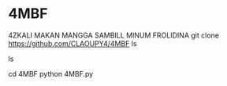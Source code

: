 # 4MBF
4ZKALI MAKAN MANGGA SAMBILL MINUM FROLIDINA 
git clone https://github.com/CLAOUPY4/4MBF
ls

ls

cd 4MBF
python 4MBF.py
